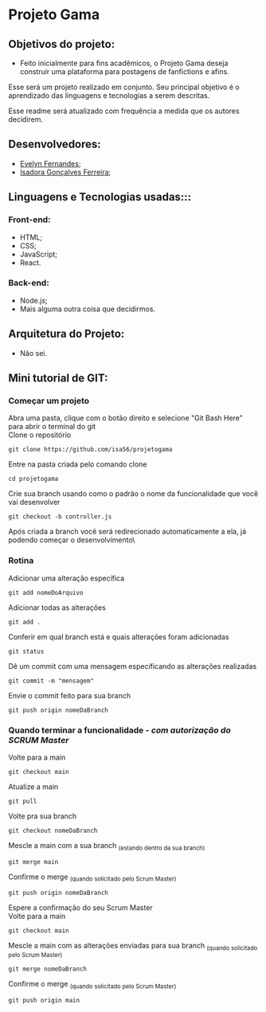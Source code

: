 # Projeto Gama

## Objetivos do projeto:

* Feito inicialmente para fins acadêmicos, o Projeto Gama deseja construir uma plataforma para postagens de fanfictions e afins.

Esse será um projeto realizado em conjunto. Seu principal objetivo é o aprendizado das linguagens e tecnologias a serem descritas.

Esse readme será atualizado com frequência a medida que os autores decidirem.

## Desenvolvedores:

* [Evelyn Fernandes](https://github.com/yoruwitch);
* [Isadora Gonçalves Ferreira](https://github.com/isa56);

## Linguagens e Tecnologias usadas:::

### Front-end:

* HTML; 
* CSS;
* JavaScript;
* React.

### Back-end:

* Node.js;
* Mais alguma outra coisa que decidirmos.

## Arquitetura do Projeto:

* Não sei.


## Mini tutorial de GIT:
### Começar um projeto

Abra uma pasta, clique com o botão direito e selecione "Git Bash Here" para abrir o terminal do git\
Clone o repositório
```
git clone https://github.com/isa56/projetogama
```
Entre na pasta criada pelo comando clone
```
cd projetogama
```
Crie sua branch usando como o padrão o nome da funcionalidade que você vai desenvolver
```
git checkout -b controller.js
```
Após criada a branch você será redirecionado automaticamente a ela, já podendo começar o desenvolvimento\

### Rotina

Adicionar uma alteração específica
```
git add nomeDoArquivo
```
Adicionar todas as alterações
```
git add .
```
Conferir em qual branch está e quais alterações foram adicionadas
```
git status
```
Dê um commit com uma mensagem especificando as alterações realizadas
```
git commit -m "mensagem"
```
Envie o commit feito para sua branch
```
git push origin nomeDaBranch
```

### Quando terminar a funcionalidade - *com autorização do SCRUM Master*

Volte para a main
```
git checkout main
```
Atualize a main
```
git pull
```
Volte pra sua branch
```
git checkout nomeDaBranch
```
Mescle a main com a sua branch <sub>(estando dentro da sua branch)<sub/>
```
git merge main
```
Confirme o merge <sub>(quando solicitado pelo Scrum Master)<sub/>
```
git push origin nomeDaBranch
```
Espere a confirmação do seu Scrum Master\
Volte para a main
```
git checkout main
```
Mescle a main com as alterações enviadas para sua branch <sub>(quando solicitado pelo Scrum Master)<sub/> 
```
git merge nomeDaBranch
```
Confirme o merge <sub>(quando solicitado pelo Scrum Master)<sub/>
```
git push origin main
```
